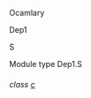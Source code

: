 Ocamlary

Dep1

S

Module type Dep1.S

<a id="class-c"></a>

###### class [c](Ocamlary.Dep1.module-type-S.c.md)